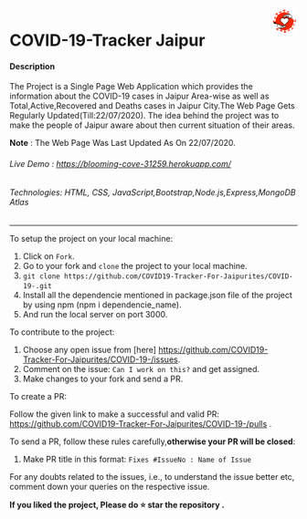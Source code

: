 <img src="public/image/covid-image-(1).png" alt="diseasephoto" align ="right" height="45" />


# COVID-19-Tracker Jaipur
#### Description
The Project is a Single Page Web Application which provides the information about the COVID-19 cases in Jaipur Area-wise as well as Total,Active,Recovered and Deaths cases in Jaipur City.The Web Page Gets Regularly Updated(Till:22/07/2020).
The idea behind the project was to make the people of Jaipur aware about then current situation of their areas.


**Note** : The Web Page Was Last Updated As On 22/07/2020.

###### Live Demo : https://blooming-cove-31259.herokuapp.com/

###### Technologies: HTML, CSS, JavaScript,Bootstrap,Node.js,Express,MongoDB Atlas



----------------------------------------------------------------------------------------------------------------
To setup the project on your local machine:

1. Click on `Fork`.
2. Go to your fork and `clone` the project to your local machine.
3. `git clone https://github.com/COVID19-Tracker-For-Jaipurites/COVID-19-.git`
4. Install all the dependencie mentioned in package.json file of the project by using npm (npm i dependencie_name).
5. And run the local server on port 3000.

To contribute to the project:

1. Choose any open issue from [here]  https://github.com/COVID19-Tracker-For-Jaipurites/COVID-19-/issues.
2. Comment on the issue: `Can I work on this?` and get assigned.
3. Make changes to your fork and send a PR.

To create a PR:

Follow the given link to make a successful and valid PR: https://github.com/COVID19-Tracker-For-Jaipurites/COVID-19-/pulls .

To send a PR, follow these rules carefully,**otherwise your PR will be closed**:

1. Make PR title in this format: `Fixes #IssueNo : Name of Issue`

For any doubts related to the issues, i.e., to understand the issue better etc, comment down your queries on the respective issue.

**If you liked the project,  Please do :star: star the repository .**

